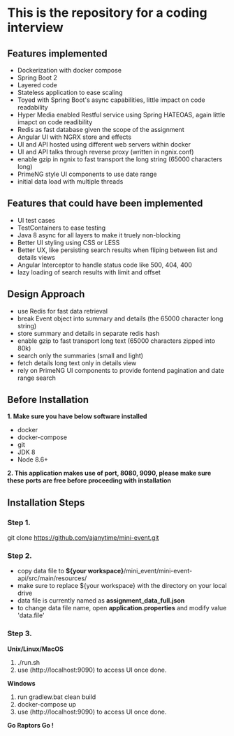 # This is the repository for a coding interview

## Features implemented

- Dockerization with docker compose
- Spring Boot 2
- Layered code
- Stateless application to ease scaling
- Toyed with Spring Boot's async capabilities, little impact on code readability
- Hyper Media enabled Restful service using Spring HATEOAS, again little imapct on code readibility
- Redis as fast database given the scope of the assignment
- Angular UI with NGRX store and effects
- UI and API hosted using different web servers within docker
- UI and API talks through reverse proxy (written in ngnix.conf)
- enable gzip in ngnix to fast transport the long string (65000 characters long)
- PrimeNG style UI components to use date range
- initial data load with multiple threads

## Features that could have been implemented

- UI test cases
- TestContainers to ease testing
- Java 8 async for all layers to make it truely non-blocking
- Better UI styling using CSS or LESS
- Better UX, like persisting search results when fliping between list and details views
- Angular Interceptor to handle status code like 500, 404, 400
- lazy loading of search results with limit and offset

## Design Approach

- use Redis for fast data retrieval
- break Event object into summary and details (the 65000 character long string)
- store summary and details in separate redis hash
- enable gzip to fast transport long text (65000 characters zipped into 80k)
- search only the summaries (small and light)
- fetch details long text only in details view
- rely on PrimeNG UI components to provide fontend pagination and date range search


## Before Installation

 **1. Make sure you have below software installed**
 - docker
 - docker-compose 
 - git
 - JDK 8
 - Node 8.6+
 
**2. This application makes use of port, 8080, 9090, please make sure these ports are free before proceeding with installation**


## Installation Steps

### Step 1. 
git clone https://github.com/ajanytime/mini-event.git

### Step 2. 
- copy data file to  **${your workspace}**/mini_event/mini-event-api/src/main/resources/
- make sure to replace ${your workspace} with the directory on your local drive
- data file is currently named as **assignment_data_full.json** 
- to change data file name, open **application.properties** and modify value 'data.file'

### Step 3.

**Unix/Linux/MacOS**
1. ./run.sh  
2. use (http://localhost:9090) to access UI once done.

**Windows**
1. run gradlew.bat clean build 
2. docker-compose up
3. use (http://localhost:9090) to access UI once done.



**Go Raptors Go !**
